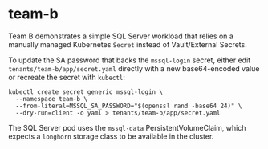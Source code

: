 # team-b

Team B demonstrates a simple SQL Server workload that relies on a manually
managed Kubernetes `Secret` instead of Vault/External Secrets.

To update the SA password that backs the `mssql-login` secret, either edit
`tenants/team-b/app/secret.yaml` directly with a new base64-encoded value or
recreate the secret with `kubectl`:

```shell
kubectl create secret generic mssql-login \
  --namespace team-b \
  --from-literal=MSSQL_SA_PASSWORD="$(openssl rand -base64 24)" \
  --dry-run=client -o yaml > tenants/team-b/app/secret.yaml
```

The SQL Server pod uses the `mssql-data` PersistentVolumeClaim, which expects a
`longhorn` storage class to be available in the cluster.
